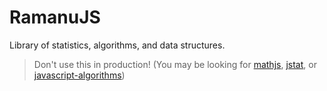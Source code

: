 # RamanuJS

Library of statistics, algorithms, and data structures.

> Don't use this in production! (You may be looking for [mathjs](https://github.com/josdejong/mathjs), [jstat](https://github.com/jstat/jstat), or [javascript-algorithms](https://github.com/trekhleb/javascript-algorithms))
